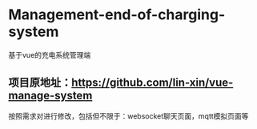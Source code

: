 # Management-end-of-charging-system
基于vue的充电系统管理端
## 项目原地址：https://github.com/lin-xin/vue-manage-system
按照需求对进行修改，包括但不限于：websocket聊天页面，mqtt模拟页面等
